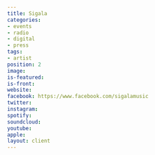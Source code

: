 ```yaml
---
title: Sigala
categories:
- events
- radio
- digital
- press
tags:
- artist
position: 2
image: 
is-featured: 
is-front: 
website:
facebook: https://www.facebook.com/sigalamusic
twitter:
instagram:
spotify:
soundcloud:
youtube: 
apple: 
layout: client
---
```



